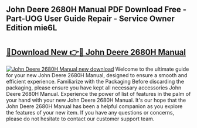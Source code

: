 ## John Deere 2680H Manual PDF Download Free - Part-UOG User Guide Repair - Service Owner Edition mie6L

# <h2><a href="http://bc89959.oget.top/?id=John+Deere+2680H+Manual">🔗Download New 👉🔴 John Deere 2680H Manual</a></h2>

[![John Deere 2680H Manual new download](https://i.imgur.com/5g1atiW.png)](http://bc89959.oget.top/?id=John+Deere+2680H+Manual)
Welcome to the ultimate guide for your new John Deere 2680H Manual, designed to ensure a smooth and efficient experience. Familiarize with the Packaging Before discarding the packaging, please ensure you have kept all necessary accessories John Deere 2680H Manual. Experience the power of list of features in the palm of your hand with your new John Deere 2680H Manual. It's our hope that the John Deere 2680H Manual has been a helpful companion as you explore the features of your new item. If you have any questions or concerns, please do not hesitate to contact our customer support team.
